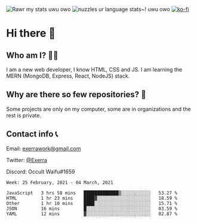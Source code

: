 ![Rawr my stats uwu owo](https://github-readme-stats.vercel.app/api?username=Exerra&show_icons=true&theme=buefy)
![nuzzles ur language stats~! uwu owo](https://github-readme-stats.vercel.app/api/top-langs/?username=Exerra&layout=compact)
[![ko-fi](https://www.ko-fi.com/img/githubbutton_sm.svg)](https://ko-fi.com/X8X130H96)
# Hi there 👋
## Who am I? 🙋‍♀️
I am a new web developer, I know HTML, CSS and JS. I am learning the MERN (MongoDB, Express, React, NodeJS) stack.
## Why are there so few repositories? 🤔
Some projects are only on my computer, some are in organizations and the rest is private.
## Contact info 📞
Email: [exerrawork@gmail.com](mailto:exerrawork@gmail.com)

Twitter: [@Exerra](https://twitter.com/exerra)

Discord: Occult Waifu#1659

<!--START_SECTION:waka-->
```text
Week: 25 February, 2021 - 04 March, 2021

JavaScript   3 hrs 58 mins   █████████████▒░░░░░░░░░░░   53.27 % 
HTML         1 hr 23 mins    ████▓░░░░░░░░░░░░░░░░░░░░   18.59 % 
Other        1 hr 10 mins    ████░░░░░░░░░░░░░░░░░░░░░   15.71 % 
JSON         16 mins         █░░░░░░░░░░░░░░░░░░░░░░░░   03.59 % 
YAML         12 mins         ▓░░░░░░░░░░░░░░░░░░░░░░░░   02.87 % 
```
<!--END_SECTION:waka-->

